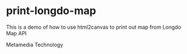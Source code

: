 # print-longdo-map

This is a demo of how to use html2canvas to print out map from Longdo Map API

Metamedia Technology
